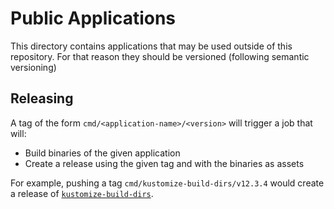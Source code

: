 # Public Applications

This directory contains applications that may be used outside of this
repository. For that reason they should be versioned (following semantic
versioning)

## Releasing

A tag of the form `cmd/<application-name>/<version>` will trigger a job that
will:

  - Build binaries of the given application
  - Create a release using the given tag and with the binaries as assets

For example, pushing a tag `cmd/kustomize-build-dirs/v12.3.4` would create a
release of [`kustomize-build-dirs`](./kustomize-build-dirs).
